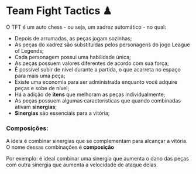 # Team Fight Tactics ♟

O TFT é um auto chess - ou seja, um xadrez automático - no qual:

- Depois de arrumadas, as peças jogam sozinhas;
- As peças do xadrez são substituídas pelos personagens do jogo League of Legends;
- Cada personagem possui uma habilidade única;
- As peças possuem valores diferentes de acordo com sua força;
- É possível subir de nível durante a partida, o que acarreta no espaço para mais uma peça;
- Existe uma economia para ser administrada enquanto você adquire peças e sobe de nível;
- Há a adição de **itens** que melhoram as peças individualmente;
- As peças possuem algumas características que quando combinadas ativam **sinergias**;
- **Sinergias** são essenciais para a vitória;





### Composições:

A ideia é combinar sinergias que se complementam para alcançar a vitória. O nome dessas combinações é **composição** 

Por exemplo: é ideal combinar uma sinergia que aumenta o dano das peças com outra sinergia que aumenta a velocidade de ataque delas.